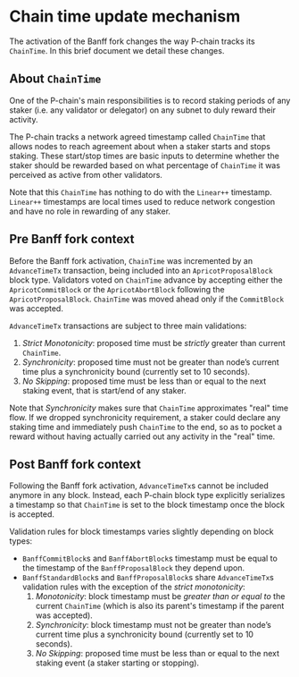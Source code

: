 # Chain time update mechanism

The activation of the Banff fork changes the way P-chain tracks its `ChainTime`. In this brief document we detail these changes.

## About `ChainTime`

One of the P-chain's main responsibilities is to record staking periods of any staker (i.e. any validator or delegator) on any subnet to duly reward their activity.

The P-chain tracks a network agreed timestamp called `ChainTime` that allows nodes to reach agreement about when a staker starts and stops staking. These start/stop times are basic inputs to determine whether the staker should be rewarded based on what percentage of `ChainTime` it was perceived as active from other validators.

Note that this `ChainTime` has nothing to do with the `Linear++` timestamp. `Linear++` timestamps are local times used to reduce network congestion and have no role in rewarding of any staker.

## Pre Banff fork context

Before the Banff fork activation, `ChainTime` was incremented by an `AdvanceTimeTx` transaction, being included into an `ApricotProposalBlock` block type. Validators voted on `ChainTime` advance by accepting either the `ApricotCommitBlock` or the `ApricotAbortBlock` following the `ApricotProposalBlock`. `ChainTime` was moved ahead only if the `CommitBlock` was accepted.

`AdvanceTimeTx` transactions are subject to three main validations:

1. *Strict Monotonicity*: proposed time must be *strictly* greater than current `ChainTime`.
2. *Synchronicity*: proposed time must not be greater than node’s current time plus a synchronicity bound (currently set to 10 seconds).
3. *No Skipping*: proposed time must be less than or equal to the next staking event, that is start/end of any staker.

Note that *Synchronicity* makes sure that `ChainTime` approximates "real" time flow. If we dropped synchronicity requirement, a staker could declare any staking time and immediately push `ChainTime` to the end, so as to pocket a reward without having actually carried out any activity in the "real" time.

## Post Banff fork context

Following the Banff fork activation, `AdvanceTimeTx`s cannot be included anymore in any block. Instead, each P-chain block type explicitly serializes a timestamp so that `ChainTime` is set to the block timestamp once the block is accepted.

Validation rules for block timestamps varies slightly depending on block types:

* `BanffCommitBlock`s and `BanffAbortBlock`s timestamp must be equal to the timestamp of the `BanffProposalBlock` they depend upon.
* `BanffStandardBlock`s and `BanffProposalBlock`s share `AdvanceTimeTx`s validation rules with the exception of the *strict monotonicity*:
  1. *Monotonicity*: block timestamp must be *greater than or equal to* the current `ChainTime` (which is also its parent's timestamp if the parent was accepted).
  2. *Synchronicity*: block timestamp must not be greater than node’s current time plus a synchronicity bound (currently set to 10 seconds).
  3. *No Skipping*: proposed time must be less than or equal to the next staking event (a staker starting or stopping).
